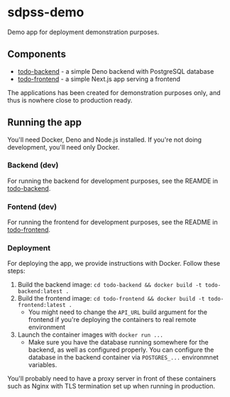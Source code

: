 # sdpss-demo

Demo app for deployment demonstration purposes.

## Components

* [todo-backend](./todo-backend) - a simple Deno backend with PostgreSQL database
* [todo-frontend](./todo-frontend) - a simple Next.js app serving a frontend

The applications has been created for demonstration purposes only, and thus is nowhere close to production ready.

## Running the app

You'll need Docker, Deno and Node.js installed. If you're not doing development, you'll need only Docker.

### Backend (dev)

For running the backend for development purposes, see the REAMDE in [todo-backend](./todo-backend).

### Fontend (dev)

For running the frontend for development purposes, see the README in [todo-frontend](./todo-frontend).

### Deployment

For deploying the app, we provide instructions with Docker. Follow these steps:

1. Build the backend image: `cd todo-backend && docker build -t todo-backend:latest .`
2. Build the frontend image: `cd todo-frontend && docker build -t todo-frontend:latest .`
   * You might need to change the `API_URL` build argument for the frontend if you're deploying the containers to real remote environment
3. Launch the container images with `docker run ...`
   * Make sure you have the database running somewhere for the backend, as well as configured properly. You can configure the database in the backend container via `POSTGRES_...` environmnet variables.

You'll probably need to have a proxy server in front of these containers such as Nginx with TLS termination set up when running in production.

